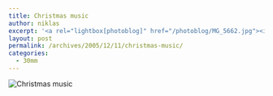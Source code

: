 ```yaml
---
title: Christmas music
author: niklas
excerpt: '<a rel="lightbox[photoblog]" href="/photoblog/MG_5662.jpg"><img src="/photoblog/MG_5662.thumb.jpg" alt="Christmas music" title="Christmas music"/></a><p>We just had our christmas party at the conservatory. It was a smashing party, and while we were dancing around the tree, our headmaster played the organ</p>'
layout: post
permalink: /archives/2005/12/11/christmas-music/
categories:
  - 30mm
---
```

![Christmas music][1]

 [1]: /photoblog/MG_5662.jpg "Christmas music"